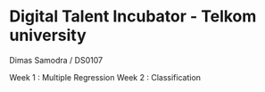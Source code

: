 # Digital Talent Incubator - Telkom university
Dimas Samodra / DS0107

Week 1 : Multiple Regression
Week 2 : Classification
